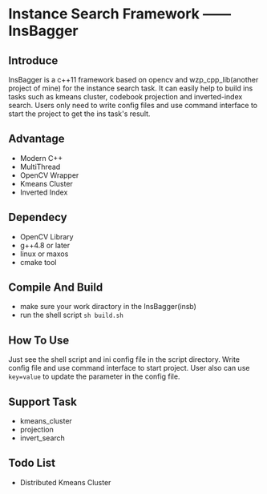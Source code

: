 # Instance Search Framework —— InsBagger
## Introduce
InsBagger is a c++11 framework based on opencv and wzp_cpp_lib(another project of mine) for the instance search task. It can easily help to build ins tasks such as kmeans cluster, codebook projection and inverted-index search. Users only need to write config files and use command interface to start the project to get the ins task's result.

## Advantage
+ Modern C++
+ MultiThread
+ OpenCV Wrapper
+ Kmeans Cluster
+ Inverted Index

## Dependecy
+ OpenCV Library
+ g++4.8 or later
+ linux or maxos
+ cmake tool

## Compile And Build
+ make sure your work diractory in the InsBagger(insb)
+ run the shell script `sh build.sh`

## How To Use
Just see the shell script and ini config file in the script directory. Write config file and use command interface to start project.
User also can use `key=value` to update the parameter in the config file.

## Support Task
+ kmeans_cluster
+ projection
+ invert_search

## Todo List
+ Distributed Kmeans Cluster
